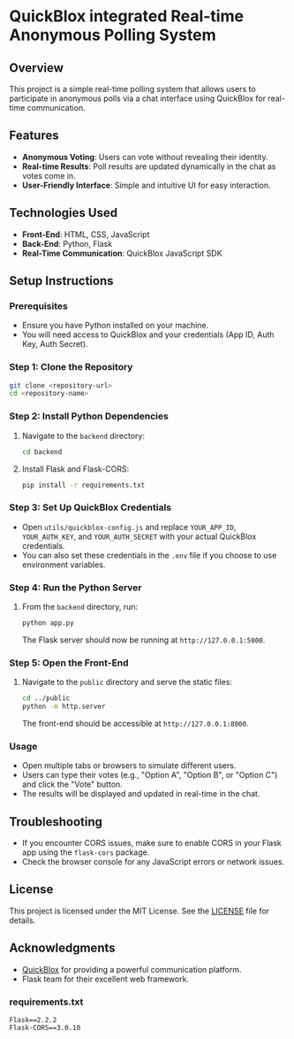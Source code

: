 # QuickBlox integrated Real-time Anonymous Polling System

## Overview
This project is a simple real-time polling system that allows users to participate in anonymous polls via a chat interface using QuickBlox for real-time communication.

## Features
- **Anonymous Voting**: Users can vote without revealing their identity.
- **Real-time Results**: Poll results are updated dynamically in the chat as votes come in.
- **User-Friendly Interface**: Simple and intuitive UI for easy interaction.

## Technologies Used
- **Front-End**: HTML, CSS, JavaScript
- **Back-End**: Python, Flask
- **Real-Time Communication**: QuickBlox JavaScript SDK

## Setup Instructions

### Prerequisites
- Ensure you have Python installed on your machine.
- You will need access to QuickBlox and your credentials (App ID, Auth Key, Auth Secret).

### Step 1: Clone the Repository
```bash
git clone <repository-url>
cd <repository-name>
```

### Step 2: Install Python Dependencies
1. Navigate to the `backend` directory:
   ```bash
   cd backend
   ```
2. Install Flask and Flask-CORS:
   ```bash
   pip install -r requirements.txt
   ```

### Step 3: Set Up QuickBlox Credentials
- Open `utils/quickblox-config.js` and replace `YOUR_APP_ID`, `YOUR_AUTH_KEY`, and `YOUR_AUTH_SECRET` with your actual QuickBlox credentials.
- You can also set these credentials in the `.env` file if you choose to use environment variables.

### Step 4: Run the Python Server
1. From the `backend` directory, run:
   ```bash
   python app.py
   ```
   The Flask server should now be running at `http://127.0.0.1:5000`.

### Step 5: Open the Front-End
1. Navigate to the `public` directory and serve the static files:
   ```bash
   cd ../public
   python -m http.server
   ```
   The front-end should be accessible at `http://127.0.0.1:8000`.

### Usage
- Open multiple tabs or browsers to simulate different users.
- Users can type their votes (e.g., "Option A", "Option B", or "Option C") and click the "Vote" button.
- The results will be displayed and updated in real-time in the chat.

## Troubleshooting
- If you encounter CORS issues, make sure to enable CORS in your Flask app using the `flask-cors` package.
- Check the browser console for any JavaScript errors or network issues.

## License
This project is licensed under the MIT License. See the [LICENSE](LICENSE) file for details.

## Acknowledgments
- [QuickBlox](https://quickblox.com/) for providing a powerful communication platform.
- Flask team for their excellent web framework.

### **requirements.txt**
```
Flask==2.2.2
Flask-CORS==3.0.10
```
